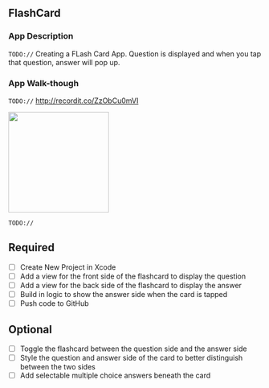 

## FlashCard


### App Description
`TODO://` Creating a FLash Card App. Question is displayed and when you tap that question, answer will pop up.

### App Walk-though
`TODO://` http://recordit.co/ZzObCu0mVI

<img src="http://recordit.co/ZzObCu0mVI.gif" width=200><br>

`TODO://` 

## Required
- [ ] Create New Project in Xcode
- [ ] Add a view for the front side of the flashcard to display the question
- [ ] Add a view for the back side of the flashcard to display the answer
- [ ] Build in logic to show the answer side when the card is tapped
- [ ] Push code to GitHub
## Optional
- [ ] Toggle the flashcard between the question side and the answer side
- [ ] Style the question and answer side of the card to better distinguish between the two sides
- [ ] Add selectable multiple choice answers beneath the card
